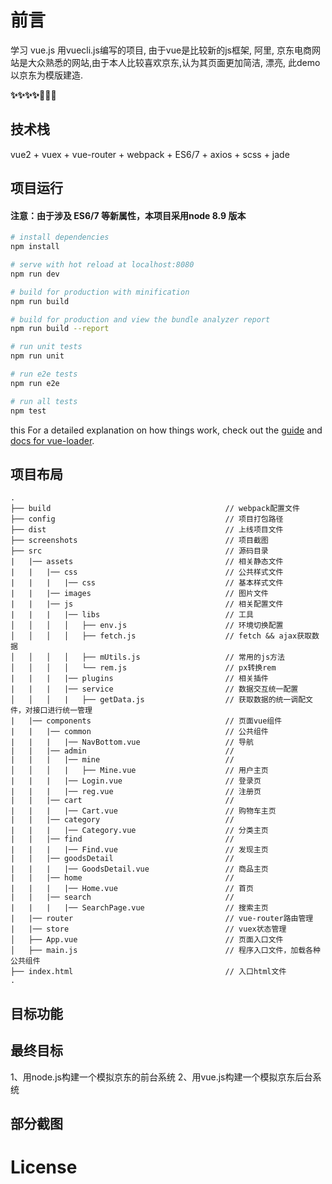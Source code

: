 # 前言

学习 vue.js  用vuecli.js编写的项目, 由于vue是比较新的js框架, 阿里, 京东电商网站是大众熟悉的网站,由于本人比较喜欢京东,认为其页面更加简洁, 漂亮, 此demo以京东为模版建造.


__✨✨✨✨🎉🎉🎉__
## 技术栈

vue2 + vuex + vue-router + webpack + ES6/7 + axios + scss + jade


## 项目运行

#### 注意：由于涉及 ES6/7 等新属性，本项目采用node  8.9 版本
``` bash
# install dependencies
npm install

# serve with hot reload at localhost:8080
npm run dev

# build for production with minification
npm run build

# build for production and view the bundle analyzer report
npm run build --report

# run unit tests
npm run unit

# run e2e tests
npm run e2e

# run all tests
npm test
```
this
For a detailed explanation on how things work, check out the [guide](http://vuejs-templates.github.io/webpack/) and [docs for vue-loader](http://vuejs.github.io/vue-loader).



## 项目布局
```
.
├── build                                       // webpack配置文件
├── config                                      // 项目打包路径
├── dist                                        // 上线项目文件
├── screenshots                                 // 项目截图
├── src                                         // 源码目录
|   |── assets                                  // 相关静态文件
|   |   |── css                                 // 公共样式文件
|   |   |   |── css                             // 基本样式文件
|   |   |── images                              // 图片文件
|   |   |── js                                  // 相关配置文件
|   |   |   |── libs                            // 工具
│   │   │   │   ├── env.js                      // 环境切换配置
│   │   │   │   ├── fetch.js                    // fetch && ajax获取数据
│   │   │   │   ├── mUtils.js                   // 常用的js方法
│   │   │   │   └── rem.js                      // px转换rem
|   |   |   |── plugins                         // 相关插件
|   |   |   |── service                         // 数据交互统一配置
│   │   │   |   ├── getData.js                  // 获取数据的统一调配文件，对接口进行统一管理
|   |── components                              // 页面vue组件
|   |   |── common                              // 公共组件
|   |   |   |── NavBottom.vue                   // 导航
|   |   |── admin                               //
|   |   |   |── mine                            //
│   │   │   |   ├── Mine.vue                    // 用户主页
|   |   |   |── Login.vue                       // 登录页
|   |   |   |── reg.vue                         // 注册页
|   |   |── cart                                //
|   |   |   |── Cart.vue                        // 购物车主页
|   |   |── category                            //
|   |   |   |── Category.vue                    // 分类主页
|   |   |── find                                //
|   |   |   |── Find.vue                        // 发现主页
|   |   |── goodsDetail                         //
|   |   |   |── GoodsDetail.vue                 // 商品主页
|   |   |── home                                //
|   |   |   |── Home.vue                        // 首页
|   |   |── search                              //
|   |   |   |── SearchPage.vue                  // 搜索主页
|   |── router                                  // vue-router路由管理
|   |── store                                   // vuex状态管理
│   ├── App.vue                                 // 页面入口文件
│   ├── main.js                                 // 程序入口文件，加载各种公共组件
├── index.html                                  // 入口html文件
.
```

## 目标功能



## 最终目标
1、用node.js构建一个模拟京东的前台系统
2、用vue.js构建一个模拟京东后台系统
## 部分截图

# License
